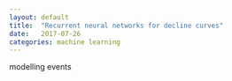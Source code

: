 ```yaml
---
layout: default
title:  "Recurrent neural networks for decline curves"
date:   2017-07-26
categories: machine learning
---
```

modelling events
